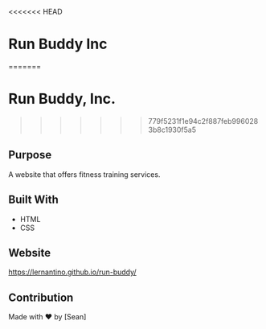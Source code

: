 <<<<<<< HEAD
# Run Buddy Inc
=======
# Run Buddy, Inc.
>>>>>>> 779f5231f1e94c2f887feb9960283b8c1930f5a5

## Purpose
A website that offers fitness training services.

## Built With
* HTML
* CSS

## Website
https://lernantino.github.io/run-buddy/

## Contribution
Made with ❤️ by [Sean]
